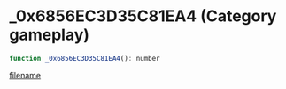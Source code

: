 # _0x6856EC3D35C81EA4 (Category gameplay)

```js
function _0x6856EC3D35C81EA4(): number
```

[filename](_0x6856EC3D35C81EA4_m.md ':include')
